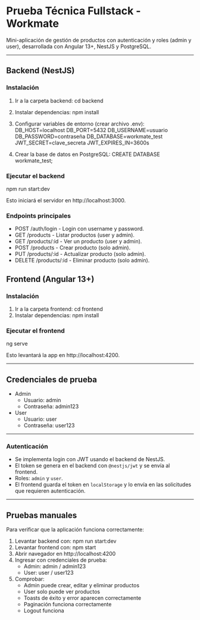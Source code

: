# Prueba Técnica Fullstack - Workmate

Mini-aplicación de gestión de productos con autenticación y roles (admin y user), desarrollada con Angular 13+, NestJS y PostgreSQL.

---

## Backend (NestJS)

### Instalación

1. Ir a la carpeta backend:
   cd backend
2. Instalar dependencias:
   npm install
3. Configurar variables de entorno (crear archivo .env):
   DB_HOST=localhost
   DB_PORT=5432
   DB_USERNAME=usuario
   DB_PASSWORD=contraseña
   DB_DATABASE=workmate_test
   JWT_SECRET=clave_secreta
   JWT_EXPIRES_IN=3600s
  
4. Crear la base de datos en PostgreSQL:
   CREATE DATABASE workmate_test;

### Ejecutar el backend

npm run start:dev

Esto iniciará el servidor en http://localhost:3000.

### Endpoints principales

- POST /auth/login - Login con username y password.
- GET /products - Listar productos (user y admin).
- GET /products/:id - Ver un producto (user y admin).
- POST /products - Crear producto (solo admin).
- PUT /products/:id - Actualizar producto (solo admin).
- DELETE /products/:id - Eliminar producto (solo admin).


## Frontend (Angular 13+)

### Instalación

1. Ir a la carpeta frontend:
   cd frontend
2. Instalar dependencias:
   npm install

### Ejecutar el frontend

ng serve

Esto levantará la app en http://localhost:4200.

---

## Credenciales de prueba

- Admin
  - Usuario: admin
  - Contraseña: admin123
- User
  - Usuario: user
  - Contraseña: user123

---

### Autenticación

- Se implementa login con JWT usando el backend de NestJS.
- El token se genera en el backend con `@nestjs/jwt` y se envía al frontend.
- Roles: `admin` y `user`.
- El frontend guarda el token en `localStorage` y lo envía en las solicitudes que requieren autenticación.

---

## Pruebas manuales

Para verificar que la aplicación funciona correctamente:

1. Levantar backend con:
   npm run start:dev
2. Levantar frontend con:
   npm start
3. Abrir navegador en http://localhost:4200
4. Ingresar con credenciales de prueba:
   - Admin: admin / admin123
   - User: user / user123
5. Comprobar:
   - Admin puede crear, editar y eliminar productos
   - User solo puede ver productos
   - Toasts de éxito y error aparecen correctamente
   - Paginación funciona correctamente
   - Logout funciona